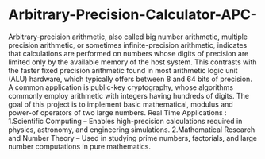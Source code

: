 # Arbitrary-Precision-Calculator-APC-
Arbitrary-precision arithmetic, also called big number arithmetic, multiple precision
arithmetic, or sometimes infinite-precision arithmetic, indicates that calculations are
performed on numbers whose digits of precision are limited only by the available
memory of the host system. This contrasts with the faster fixed precision arithmetic
found in most arithmetic logic unit (ALU) hardware, which typically offers between 8
and 64 bits of precision. A common application is public-key cryptography, whose
algorithms commonly employ arithmetic with integers having hundreds of digits. The
goal of this project is to implement basic mathematical, modulus and power-of
operators of two large numbers.
Real Time Applications : 
1.Scientific Computing – Enables high-precision calculations required in physics, astronomy, and engineering simulations.
2.Mathematical Research and Number Theory – Used in studying prime numbers, factorials, and large number computations in pure mathematics.
